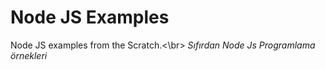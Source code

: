 # Node JS Examples

Node JS examples from the Scratch.<\br> 
*Sıfırdan Node Js Programlama örnekleri*

